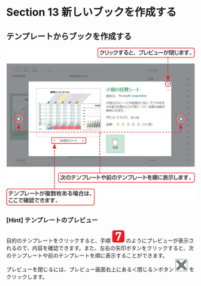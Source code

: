 # Section 13 新しいブックを作成する

## テンプレートからブックを作成する

![](007.png)

### [Hint] テンプレートのプレビュー

目的のテンプレートをクリックすると、手順 ![](icon_7.png) のようにプレビューが表示されるので、内容を確認できます。また、左右の矢印ボタンをクリックすると、次のテンプレートや前のテンプレートを順に表示することができます。  
プレビューを閉じるには、プレビュー画面右上にある＜閉じる＞ボタン ![](icon_close.png) をクリックします。


